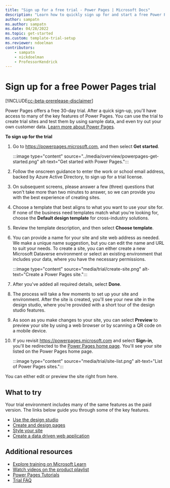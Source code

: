 ```yaml
---
title: "Sign up for a free trial - Power Pages | Microsoft Docs"
description: "Learn how to quickly sign up for and start a free Power Pages trial. Explore the app with tours and videos, and find additional learning resources."
author: sampatn
ms.author: sampatn
ms.date: 04/28/2022
ms.topic: get-started
ms.custom: template-trial-setup 
ms.reviewer: ndoelman
contributors:
    - sampatn
    - nickdoelman
    - ProfessorKendrick
---
```


# Sign up for a free Power Pages trial

[!INCLUDE[cc-beta-prerelease-disclaimer](../includes/cc-beta-prerelease-disclaimer.md)]

Power Pages offers a free 30-day trial. After a quick sign-up, you'll have access to many of the key features of Power Pages. You can use the trial to create trial sites and test them by using sample data, and even try out your own customer data. [Learn more about Power Pages](../introduction.md).

**To sign up for the trial**

1. Go to https://powerpages.microsoft.com, and then select **Get started**.

    :::image type="content" source="../media/overview/powerpages-get-started.png" alt-text="Get started with Power Pages.":::

1. Follow the onscreen guidance to enter the work or school email address, backed by Azure Active Directory, to sign up for a trial license. 

1. On subsequent screens, please answer a few (three) questions that won't take more than two minutes to answer, so we can provide you with the best experience of creating sites.

1. Choose a template that best aligns to what you want to use your site for. If none of the business need templates match what you're looking for, choose the **Default design template** for cross-industry solutions.

1. Review the template description, and then select **Choose template**.

1. You can provide a name for your site and site web address as needed. We make a unique name suggestion, but you can edit the name and URL to suit your needs. To create a site, you can either create a new Microsoft Dataverse environment or select an existing environment that includes your data, where you have the necessary permissions.

    :::image type="content" source="media/trial/create-site.png" alt-text="Create a Power Pages site.":::

1. After you've added all required details, select **Done**.

1. The process will take a few moments to set up your site and environment. After the site is created, you'll see your new site in the design studio, where you're provided with a short tour of the design studio features.
    <!-- GIF to be added
    :::image type="content" source="media/trial/powerpages-new-site-tour-designstudio.png" alt-text="Tour the design studio.":::
    -->
1. As soon as you make changes to your site, you can select **Preview** to preview your site by using a web browser or by scanning a QR code on a mobile device. 

1. If you revisit https://powerpages.microsoft.com and select **Sign-in**, you'll be redirected to the [Power Pages home page](https://make.powerpages.microsoft.com). You'll see your site listed on the Power Pages home page.

    :::image type="content" source="media/trial/site-list.png" alt-text="List of Power Pages sites.":::

You can either edit or preview the site right from here. 

## What to try

Your trial environment includes many of the same features as the paid version. The links below guide you through some of the key features.

- [Use the design studio](use-design-studio.md)
- [Create and design pages](first-page.md)
- [Style your site](style-site.md)
- [Create a data driven web application](what-is-dataverse.md)

## Additional resources

- [Explore training on Microsoft Learn](/learn/browse/?terms=power%20apps%20portals)
- [Watch videos on the product playlist](../training-videos/index.md)
- [Power Pages Tutorials](tutorial-overview.md)
- [Trial FAQ](trial-faq.md)

